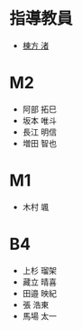 # 指導教員
- [棟方 渚](https://www.kyoto-su.ac.jp/faculty/professors/ise/ise_munekata_nagisa.html)

# M2
- 阿部 拓巳
- 坂本 唯斗
- 長江 明信
- 増田 智也

# M1
- 木村 颯

# B4
- 上杉 瑠架
- 藏立 晴喜
- 田邉 映紀
- 張 浩東
- 馬場 太一
